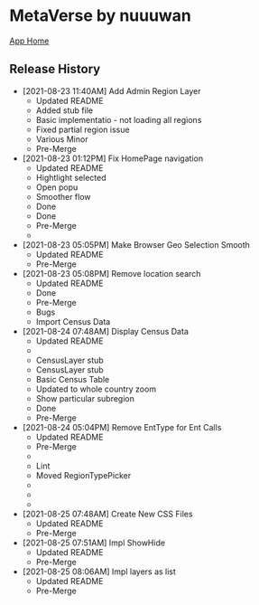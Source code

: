 # MetaVerse by nuuuwan

[App Home](https://nuuuwan.github.io/metaverse)


## Release History
* [2021-08-23 11:40AM] Add Admin Region Layer
  * Updated README
  * Added stub file
  * Basic implementatio  - not loading all regions
  * Fixed partial region issue
  * Various Minor
  * Pre-Merge
* [2021-08-23 01:12PM] Fix HomePage navigation
  * Updated README
  * Hightlight selected
  * Open popu
  * Smoother flow
  * Done
  * Done
  * Pre-Merge
  * 
* [2021-08-23 05:05PM] Make Browser Geo Selection Smooth
  * Updated README
  * Pre-Merge
* [2021-08-23 05:08PM] Remove location search
  * Updated README
  * Done
  * Pre-Merge
  * Bugs
  * Import Census Data
* [2021-08-24 07:48AM] Display Census Data
  * Updated README
  * 
  * CensusLayer stub
  * CensusLayer stub
  * Basic Census Table
  * Updated to whole country zoom
  * Show particular subregion
  * Done
  * Pre-Merge
* [2021-08-24 05:04PM] Remove EntType for Ent Calls
  * Updated README
  * Pre-Merge
  * 
  * Lint
  * Moved RegionTypePicker
  * 
  * 
  * 
* [2021-08-25 07:48AM] Create New CSS Files
  * Updated README
  * Pre-Merge
* [2021-08-25 07:51AM] Impl ShowHide
  * Updated README
  * Pre-Merge
* [2021-08-25 08:06AM] Impl layers as list
  * Updated README
  * Pre-Merge
